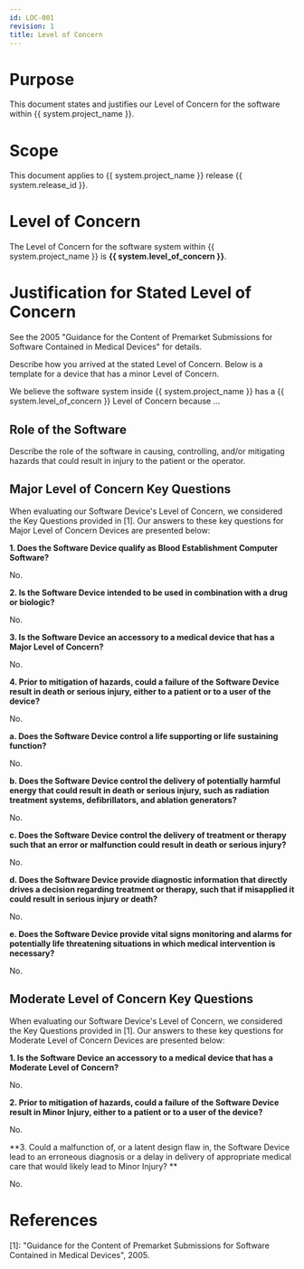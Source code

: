```yaml
---
id: LOC-001
revision: 1
title: Level of Concern
---
```


# Purpose

This document states and justifies our Level of Concern for the software within {{ system.project_name }}.

# Scope

This document applies to {{ system.project_name }} release {{ system.release_id }}.

# Level of Concern

The Level of Concern for the software system within {{ system.project_name }} is **{{ system.level_of_concern }}**.

# Justification for Stated Level of Concern

See the 2005 "Guidance for the Content of Premarket Submissions for Software Contained in Medical Devices" for details.

Describe how you arrived at the stated Level of Concern.  Below is a template for a device that has a minor Level of Concern.

We believe the software system inside {{ system.project_name }} has a {{ system.level_of_concern }} Level of Concern because ...

## Role of the Software

Describe the role of the software in causing, controlling, and/or mitigating hazards that could result in injury to the patient or the operator.

## Major Level of Concern Key Questions

When evaluating our Software Device's Level of Concern, we considered the Key Questions provided in [1].  Our answers to these key questions for Major Level of Concern Devices are presented below:

**1. Does the Software Device qualify as Blood Establishment Computer Software?**

No.

**2. Is the Software Device intended to be used in combination with a drug or biologic?**

No.

**3. Is the Software Device an accessory to a medical device that has a Major Level of Concern?**

No.

**4. Prior to mitigation of hazards, could a failure of the Software Device result in death or serious injury, either to a patient or to a user of the device?**

No.

**a. Does the Software Device control a life supporting or life sustaining function?**

No.

**b. Does the Software Device control the delivery of potentially harmful energy that could result in death or serious injury, such as radiation treatment systems, defibrillators, and ablation generators?**

No.

**c. Does the Software Device control the delivery of treatment or therapy such that an error or malfunction could result in death or serious injury?**

No.

**d. Does the Software Device provide diagnostic information that directly drives a decision regarding treatment or therapy, such that if misapplied it could result in serious injury or death?**

No.

**e. Does the Software Device provide vital signs monitoring and alarms for potentially life threatening situations in which medical intervention is necessary?**

No.

## Moderate Level of Concern Key Questions

When evaluating our Software Device's Level of Concern, we considered the Key Questions provided in [1].  Our answers to these key questions for Moderate Level of Concern Devices are presented below:

**1. Is the Software Device an accessory to a medical device that has a Moderate Level of Concern?**

No.

**2. Prior to mitigation of hazards, could a failure of the Software Device result in Minor Injury, either to a patient or to a user of the device?**

No.

**3. Could a malfunction of, or a latent design flaw in, the Software Device lead to an erroneous diagnosis or a delay in delivery of appropriate medical care that would likely lead to Minor Injury? **

No.

# References

[1]: "Guidance for the Content of Premarket Submissions for Software Contained in Medical Devices", 2005.
